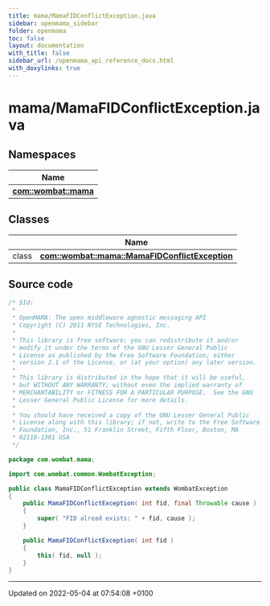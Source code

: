```yaml
---
title: mama/MamaFIDConflictException.java
sidebar: openmama_sidebar
folder: openmama
toc: false
layout: documentation
with_title: false
sidebar_url: /openmama_api_reference_docs.html
with_doxylinks: true
---
```


# mama/MamaFIDConflictException.java



## Namespaces

| Name           |
| -------------- |
| **[com::wombat::mama](namespacecom_1_1wombat_1_1mama.html)**  |

## Classes

|                | Name           |
| -------------- | -------------- |
| class | **[com::wombat::mama::MamaFIDConflictException](classcom_1_1wombat_1_1mama_1_1MamaFIDConflictException.html)**  |




## Source code

```java
/* $Id:
 *
 * OpenMAMA: The open middleware agnostic messaging API
 * Copyright (C) 2011 NYSE Technologies, Inc.
 *
 * This library is free software; you can redistribute it and/or
 * modify it under the terms of the GNU Lesser General Public
 * License as published by the Free Software Foundation; either
 * version 2.1 of the License, or (at your option) any later version.
 *
 * This library is distributed in the hope that it will be useful,
 * but WITHOUT ANY WARRANTY; without even the implied warranty of
 * MERCHANTABILITY or FITNESS FOR A PARTICULAR PURPOSE.  See the GNU
 * Lesser General Public License for more details.
 *
 * You should have received a copy of the GNU Lesser General Public
 * License along with this library; if not, write to the Free Software
 * Foundation, Inc., 51 Franklin Street, Fifth Floor, Boston, MA
 * 02110-1301 USA
 */

package com.wombat.mama;

import com.wombat.common.WombatException;

public class MamaFIDConflictException extends WombatException
{
    public MamaFIDConflictException( int fid, final Throwable cause )
    {
        super( "FID alread exists: " + fid, cause );
    }

    public MamaFIDConflictException( int fid )
    {
        this( fid, null );
    }
}
```


-------------------------------

Updated on 2022-05-04 at 07:54:08 +0100
